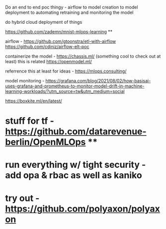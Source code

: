 Do an end to end poc thingy - airflow to model creation to model deployment to automating retraining and monitoring the model 

do hybrid cloud deployment of things 

https://github.com/zademn/mnist-mlops-learning **

airflow - https://github.com/gtoonstra/etl-with-airflow
https://github.com/cdiniz/airflow-elt-poc


containerize the model - https://chassis.ml/ (something cool to check out at least) this is related https://openmodel.ml/

referrence this at least for ideas  - https://mlops.consulting/

model monitoring - https://grafana.com/blog/2021/08/02/how-basisai-uses-grafana-and-prometheus-to-monitor-model-drift-in-machine-learning-workloads/?utm_source=tw&utm_medium=social

https://boxkite.ml/en/latest/


# stuff for tf - https://github.com/datarevenue-berlin/OpenMLOps **

# run everything w/ tight security - add opa & rbac as well as kaniko

# try out - https://github.com/polyaxon/polyaxon